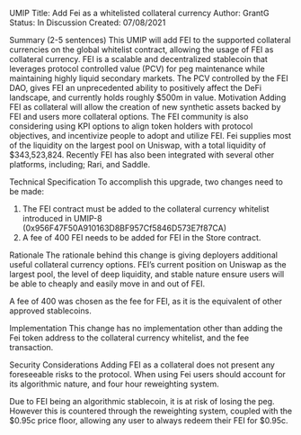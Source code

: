 UMIP Title: Add Fei as a whitelisted collateral currency
Author: GrantG
Status: In Discussion
Created: 07/08/2021


Summary (2-5 sentences)
This UMIP will add FEI to the supported collateral currencies on the global whitelist contract, allowing the usage of FEI as collateral currency. FEI is a scalable and decentralized stablecoin that leverages protocol controlled value (PCV) for peg maintenance while maintaining highly liquid secondary markets. The PCV controlled by  the FEI DAO, gives FEI an unprecedented ability to positively affect the DeFi landscape, and currently holds roughly $500m in value.
Motivation
Adding FEI as collateral will allow the creation of new synthetic assets backed by FEI and users more collateral options. The FEI community is also considering using KPI options to align token holders with protocol objectives, and incentivize people to adopt and utilize FEI.
Fei supplies most of the liquidity on the largest pool on Uniswap, with a total liquidity of $343,523,824. Recently FEI has also been integrated with several other platforms, including; Rari, and Saddle.

Technical Specification
To accomplish this upgrade, two changes need to be made:

1. The FEI contract must be added to the collateral currency whitelist introduced in UMIP-8 (0x956F47F50A910163D8BF957Cf5846D573E7f87CA)
2. A fee of 400 FEI needs to be added for FEI in the Store contract.

Rationale
The rationale behind this change is giving deployers additional useful collateral currency options. FEI’s current position on Uniswap as the largest pool, the level of deep liquidity, and stable nature ensure users will be able to cheaply and easily move in and out of FEI.

A fee of 400 was chosen as the fee for FEI, as it is the equivalent of other approved stablecoins.

Implementation
This change has no implementation other than adding the Fei token address to the collateral currency whitelist, and the fee transaction.

Security Considerations
Adding FEI as a collateral does not present any foreseeable risks to the protocol. 
When using Fei users should account for its algorithmic nature, and four hour reweighting system.

Due to FEI being an algorithmic stablecoin, it is at risk of losing the peg. However this is countered through the reweighting system, coupled with the $0.95c price floor, allowing any user to always redeem their FEI for $0.95c.
